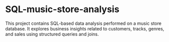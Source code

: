 # SQL-music-store-analysis
This project contains SQL-based data analysis performed on a music store database. It explores business insights related to customers, tracks, genres, and sales using structured queries and joins.


